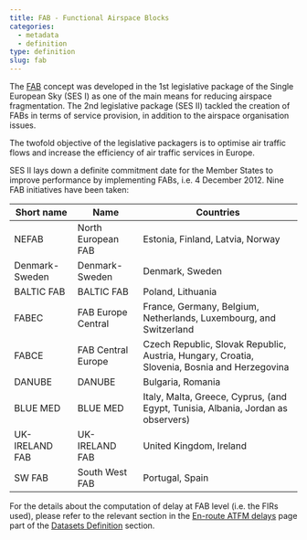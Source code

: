 ```yaml
---
title: FAB - Functional Airspace Blocks
categories:
  - metadata
  - definition
type: definition
slug: fab
---
```


The [FAB](http://www.eurocontrol.int/dossiers/fabs)
concept was developed in the 1st legislative package of the Single European Sky
(SES I) as one of the main means for reducing airspace fragmentation. The 2nd
legislative package (SES II) tackled the creation of FABs in terms of service
provision, in addition to the airspace organisation issues.

The twofold objective of the legislative packagers is to optimise air traffic
flows and increase the efficiency of air traffic services in Europe.

SES II lays down a definite commitment date for the Member States to improve
performance by implementing FABs, i.e. 4 December 2012. Nine FAB initiatives
have been taken:

| Short name     | Name               | Countries                                                                                    |
|----------------|--------------------|----------------------------------------------------------------------------------------------|
| NEFAB          | North European FAB | Estonia, Finland, Latvia, Norway                                                             |
| Denmark-Sweden | Denmark-Sweden     | Denmark, Sweden                                                                              |
| BALTIC FAB     | BALTIC FAB         | Poland, Lithuania                                                                            |
| FABEC          | FAB Europe Central | France, Germany, Belgium, Netherlands, Luxembourg, and Switzerland                           |
| FABCE          | FAB Central Europe | Czech Republic, Slovak Republic, Austria, Hungary, Croatia, Slovenia, Bosnia and Herzegovina |
| DANUBE         | DANUBE             | Bulgaria, Romania                                                                            |
| BLUE MED       | BLUE MED           | Italy, Malta, Greece, Cyprus, (and Egypt, Tunisia, Albania, Jordan as observers)             |
| UK-IRELAND FAB | UK-IRELAND FAB     | United Kingdom, Ireland                                                                      |
| SW FAB         | South West FAB     | Portugal, Spain                                                                              |


For the details about the computation of delay at FAB level (i.e. the FIRs
used), please refer to the relevant section in the
[En-route ATFM delays](/references/dataset/En-Route_ATFM_Delay_FIR/)
page part of the [Datasets Definition](/references/dataset/) section.
